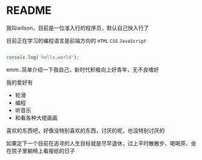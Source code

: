 
# README 

我叫wilson，目前是一位准入行的程序员，默认自己快入行了

  
目前正在学习的编程语言是前端方向的 `HTML` `CSS` `JavaScript`

```javaScript

console.log('hello,world');

````

emm..简单介绍一下我自己，新时代积极向上好青年，无不良嗜好

我的爱好有
* 轮滑
* 编程
* 听音乐
* 和看各种大佬画画

喜欢的东西吧，好像没特别喜欢的东西，讨厌的呢，也没特别讨厌的

如果定下一个目前在追寻的人生目标就是尽早退休，过上平时散散步、喝喝茶、坐在院子里躺椅上看报纸的日子

